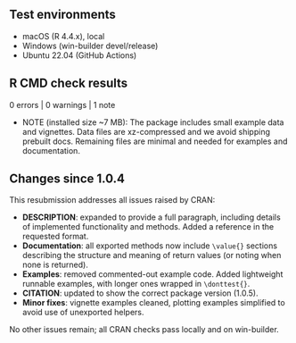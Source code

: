 ## Test environments
- macOS (R 4.4.x), local
- Windows (win-builder devel/release)
- Ubuntu 22.04 (GitHub Actions)

## R CMD check results
0 errors | 0 warnings | 1 note

* NOTE (installed size ~7 MB): The package includes small example data and vignettes. 
  Data files are xz-compressed and we avoid shipping prebuilt docs. 
  Remaining files are minimal and needed for examples and documentation.

## Changes since 1.0.4
This resubmission addresses all issues raised by CRAN:

- **DESCRIPTION**: expanded to provide a full paragraph, including details of implemented functionality and methods. Added a reference in the requested format.
- **Documentation**: all exported methods now include `\value{}` sections describing the structure and meaning of return values (or noting when none is returned).
- **Examples**: removed commented-out example code. Added lightweight runnable examples, with longer ones wrapped in `\donttest{}`.
- **CITATION**: updated to show the correct package version (1.0.5).
- **Minor fixes**: vignette examples cleaned, plotting examples simplified to avoid use of unexported helpers.

No other issues remain; all CRAN checks pass locally and on win-builder.
